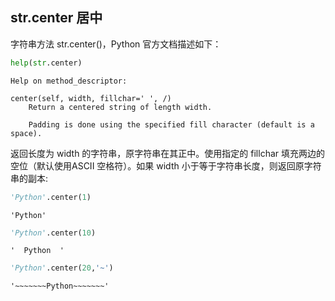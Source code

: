 ## str.center 居中

字符串方法 str.center()，Python 官方文档描述如下：


```python
help(str.center)
```

    Help on method_descriptor:
    
    center(self, width, fillchar=' ', /)
        Return a centered string of length width.
        
        Padding is done using the specified fill character (default is a space).
    
    

返回长度为 width 的字符串，原字符串在其正中。使用指定的 fillchar 填充两边的空位（默认使用ASCII 空格符）。如果 width 小于等于字符串长度，则返回原字符串的副本:


```python
'Python'.center(1)
```




    'Python'




```python
'Python'.center(10)
```




    '  Python  '




```python
'Python'.center(20,'~')
```




    '~~~~~~~Python~~~~~~~'


